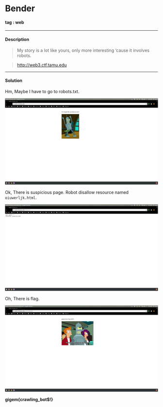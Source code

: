 # **Bender**

#### tag : web

-----------------------------------------------

#### Description

>My story is a lot like yours, only more interesting ‘cause it involves robots.

>http://web3.ctf.tamu.edu

-----------------------------------------------

#### Solution

Hm, Maybe I have to go to robots.txt.

![image1](./s1.png)

Ok, There is suspicious page. Robot disallow resource named `oiuwerljk.html`.

![image2](./s2.png)

Oh, There is flag.

![image3](./s3.png)

**gigem{crawling_bot$!}**
